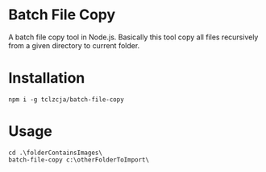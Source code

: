 # Batch File Copy

A batch file copy tool in Node.js. Basically this tool copy all files recursively from a given directory to current folder.

# Installation

```
npm i -g tclzcja/batch-file-copy
```

# Usage

```
cd .\folderContainsImages\
batch-file-copy c:\otherFolderToImport\
```
